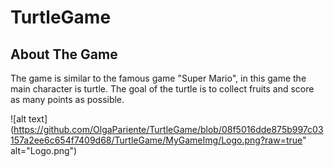 # TurtleGame

## About The Game

The game is similar to the famous game "Super Mario", in this game the main character is turtle.
The goal of the turtle is to collect fruits and score as many points as possible.

![alt text](https://github.com/OlgaPariente/TurtleGame/blob/08f5016dde875b997c03157a2ee6c654f7409d68/TurtleGame/MyGameImg/Logo.png?raw=true" alt="Logo.png")
